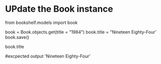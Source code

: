 

# UPdate the Book instance

from  bookshelf.models import book

book = Book.objects.get(title = "1984")
book.title = "Nineteen Eighty-Four'
book.save()

book.title

#excpected output
'Nineteen Eighty-Four'
